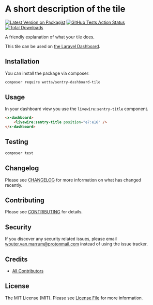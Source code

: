 # A short description of the tile

[![Latest Version on Packagist](https://img.shields.io/packagist/v/wotta/sentry-dashboard-tile.svg?style=flat-square)](https://packagist.org/packages/wotta/sentry-dashboard-tile)
[![GitHub Tests Action Status](https://img.shields.io/github/workflow/status/wotta/sentry-dashboard-tile/run-tests?label=tests)](https://github.com/wotta/sentry-dashboard-tile/actions?query=workflow%3Arun-tests+branch%3Amaster)
[![Total Downloads](https://img.shields.io/packagist/dt/wotta/sentry-dashboard-tile.svg?style=flat-square)](https://packagist.org/packages/wotta/sentry-dashboard-tile)

A friendly explanation of what your tile does.

This tile can be used on [the Laravel Dashboard](https://docs.spatie.be/laravel-dashboard).

## Installation

You can install the package via composer:

```bash
composer require wotta/sentry-dashboard-tile
```

## Usage

In your dashboard view you use the `livewire:sentry-title` component.

```html
<x-dashboard>
    <livewire:sentry-title position="e7:e16" />
</x-dashboard>
```

## Testing

``` bash
composer test
```

## Changelog

Please see [CHANGELOG](CHANGELOG.md) for more information on what has changed recently.

## Contributing

Please see [CONTRIBUTING](CONTRIBUTING.md) for details.

## Security

If you discover any security related issues, please email wouter.van.marrum@protonmail.com instead of using the issue tracker.

## Credits

- [All Contributors](../../contributors)

## License

The MIT License (MIT). Please see [License File](LICENSE.md) for more information.
